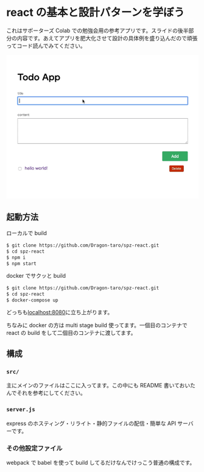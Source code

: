 # react の基本と設計パターンを学ぼう

これはサポーターズ Colab での勉強会用の参考アプリです。スライドの後半部分の内容です。あえてアプリを肥大化させて設計の具体例を盛り込んだので頑張ってコード読んでみてください。

![](./spz-react.gif)

## 起動方法

ローカルで build

```shell
$ git clone https://github.com/Dragon-taro/spz-react.git
$ cd spz-react
$ npm i
$ npm start
```

docker でサクッと build

```shell
$ git clone https://github.com/Dragon-taro/spz-react.git
$ cd spz-react
$ docker-compose up
```

どっちも[localhost:8080](localhost:8080)に立ち上がります。

ちなみに docker の方は multi stage build 使ってます。一個目のコンテナで react の build をして二個目のコンテナに渡してます。

## 構成

### `src/`

主にメインのファイルはここに入ってます。この中にも README 書いておいたんでそれを参考にしてください。

### `server.js`

express のホスティング・リライト・静的ファイルの配信・簡単な API サーバーです。

### その他設定ファイル

webpack で babel を使って build してるだけなんでけっこう普通の構成です。
